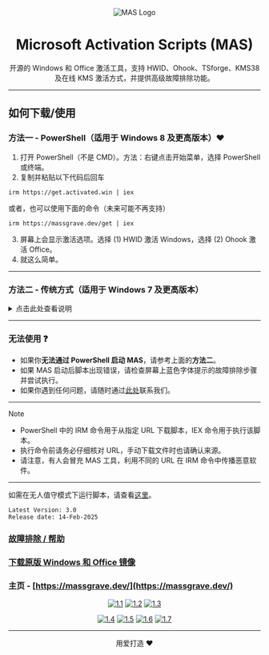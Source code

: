 <p align="center"><img src="https://massgrave.dev/img/logo_small.png" alt="MAS Logo"></p>

<h1 align="center">Microsoft Activation Scripts (MAS)</h1>

<p align="center">开源的 Windows 和 Office 激活工具，支持 HWID、Ohook、TSforge、KMS38 及在线 KMS 激活方式，并提供高级故障排除功能。</p>

<hr>
  
## 如何下载/使用

### 方法一 - PowerShell（适用于 Windows 8 及更高版本）❤️

1. 打开 PowerShell（不是 CMD）。方法：右键点击开始菜单，选择 PowerShell 或终端。
2. 复制并粘贴以下代码后回车
```
irm https://get.activated.win | iex
```
或者，也可以使用下面的命令（未来可能不再支持）
```
irm https://massgrave.dev/get | iex
```
3. 屏幕上会显示激活选项。选择 (1) HWID 激活 Windows，选择 (2) Ohook 激活 Office。
4. 就这么简单。

---

### 方法二 - 传统方式（适用于 Windows 7 及更高版本）

<details>
  <summary>点击此处查看说明</summary>

1. 使用以下链接下载文件：  
`https://github.com/massgravel/Microsoft-Activation-Scripts/archive/refs/heads/master.zip`  
或  
`https://git.activated.win/massgrave/Microsoft-Activation-Scripts/archive/master.zip`
2. 右键点击下载好的 zip 文件并解压
3. 在解压后的文件夹中，找到名为 `All-In-One-Version` 的文件夹
4. 运行名为 `MAS_AIO.cmd` 的文件
5. 将会显示激活选项，请按照屏幕上的指示操作
6. 就这么简单。

</details>

---

### 无法使用 ❓

- 如果你**无法通过 PowerShell 启动 MAS**，请参考上面的**方法二**。
- 如果 MAS 启动后脚本出现错误，请检查屏幕上蓝色字体提示的故障排除步骤并尝试执行。
- 如果你遇到任何问题，请随时通过[此处](https://massgrave.dev/troubleshoot)联系我们。

---

> [!NOTE]
>
> - PowerShell 中的 IRM 命令用于从指定 URL 下载脚本，IEX 命令用于执行该脚本。
> - 执行命令前请务必仔细核对 URL，手动下载文件时也请确认来源。
> - 请注意，有人会冒充 MAS 工具，利用不同的 URL 在 IRM 命令中传播恶意软件。

---

如需在无人值守模式下运行脚本，请查看[这里](https://massgrave.dev/command_line_switches)。
```
Latest Version: 3.0
Release date: 14-Feb-2025
```

### [故障排除 / 帮助](https://massgrave.dev/troubleshoot)
### [下载原版 Windows 和 Office 镜像](https://massgrave.dev/genuine-installation-media)
### 主页 - [https://massgrave.dev/](https://massgrave.dev/)

<div align="center">
  
[![1.1]][1]
[![1.2]][2]
[![1.3]][3]

</div>

<div align="center">
  
[![1.4]][4]
[![1.5]][5]
[![1.6]][6]
[![1.7]][7]

</div>

[1.1]: https://massgrave.dev/img/logo_github.png (GitHub)  
[1.2]: https://massgrave.dev/img/logo_azuredevops.png (AzureDevOps)  
[1.3]: https://massgrave.dev/img/logo_gitea.png (自托管 Git)

[1.4]: https://massgrave.dev/img/logo_discord.png (无需注册即可聊天)  
[1.5]: https://massgrave.dev/img/logo_reddit.png (Reddit)  
[1.6]: https://massgrave.dev/img/logo_bluesky.png (Bluesky)  
[1.7]: https://massgrave.dev/img/logo_x.png (Twitter)

[1]: https://github.com/massgravel/Microsoft-Activation-Scripts  
[2]: https://dev.azure.com/massgrave/_git/Microsoft-Activation-Scripts  
[3]: https://git.activated.win/massgrave/Microsoft-Activation-Scripts  
[4]: https://discord.gg/j2yFsV5ZVC  
[5]: https://www.reddit.com/r/MAS_Activator  
[6]: https://bsky.app/profile/massgrave.dev  
[7]: https://twitter.com/massgravel

---

<p align="center">用爱打造 ❤️</p>